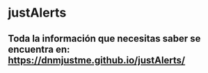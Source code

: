 # justAlerts

## Toda la información que necesitas saber se encuentra en: https://dnmjustme.github.io/justAlerts/
